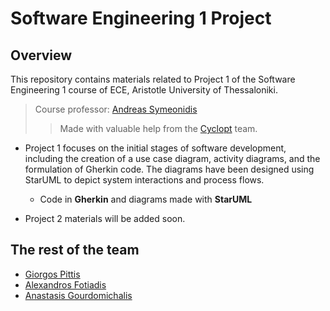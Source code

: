 # Software Engineering 1 Project

## Overview

This repository contains materials related to Project 1 of the Software Engineering 1 course of ECE, Aristotle University of Thessaloniki.

>Course professor: [Andreas Symeonidis](https://github.com/asymeon)
>>Made with valuable help from the [Cyclopt](https://github.com/cyclopt) team.

- Project 1 focuses on the initial stages of software development, including the creation of a use case diagram, activity diagrams, and the formulation of Gherkin code. The diagrams have been designed using StarUML to depict system interactions and process flows.

  - Code in **Gherkin** and diagrams made with **StarUML**

- Project 2 materials will be added soon.

## The rest of the team

- [Giorgos Pittis](https://github.com/gkpittis)
- [Alexandros Fotiadis](https://github.com/afotiadis)
- [Anastasis Gourdomichalis](https://github.com/anasgourd)


